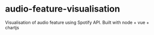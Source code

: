 # audio-feature-visualisation
Visualisation of audio feature using Spotify API. Built with node + vue + chartjs
